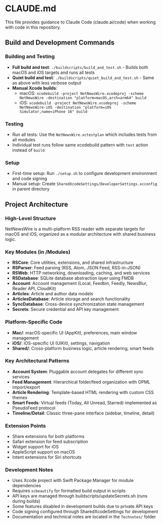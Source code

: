 # CLAUDE.md

This file provides guidance to Claude Code (claude.ai/code) when working with code in this repository.

## Build and Development Commands

### Building and Testing
- **Full build and test**: `./buildscripts/build_and_test.sh` - Builds both macOS and iOS targets and runs all tests
- **Quiet build and test**: `./buildscripts/quiet_build_and_test.sh` - Same as above with less verbose output
- **Manual Xcode builds**:
  - macOS: `xcodebuild -project NetNewsWire.xcodeproj -scheme NetNewsWire -destination "platform=macOS,arch=arm64" build`
  - iOS: `xcodebuild -project NetNewsWire.xcodeproj -scheme NetNewsWire-iOS -destination "platform=iOS Simulator,name=iPhone 16" build`

### Testing
- Run all tests: Use the `NetNewsWire.xctestplan` which includes tests from all modules
- Individual test runs follow same xcodebuild pattern with `test` action instead of `build`

### Setup
- First-time setup: Run `./setup.sh` to configure development environment and code signing
- Manual setup: Create `SharedXcodeSettings/DeveloperSettings.xcconfig` in parent directory

## Project Architecture

### High-Level Structure
NetNewsWire is a multi-platform RSS reader with separate targets for macOS and iOS, organized as a modular architecture with shared business logic.

### Key Modules (in /Modules)
- **RSCore**: Core utilities, extensions, and shared infrastructure
- **RSParser**: Feed parsing (RSS, Atom, JSON Feed, RSS-in-JSON)
- **RSWeb**: HTTP networking, downloading, caching, and web services
- **RSDatabase**: SQLite database abstraction layer using FMDB
- **Account**: Account management (Local, Feedbin, Feedly, NewsBlur, Reader API, CloudKit)
- **Articles**: Article and author data models
- **ArticlesDatabase**: Article storage and search functionality
- **SyncDatabase**: Cross-device synchronization state management
- **Secrets**: Secure credential and API key management

### Platform-Specific Code
- **Mac/**: macOS-specific UI (AppKit), preferences, main window management
- **iOS/**: iOS-specific UI (UIKit), settings, navigation
- **Shared/**: Cross-platform business logic, article rendering, smart feeds

### Key Architectural Patterns
- **Account System**: Pluggable account delegates for different sync services
- **Feed Management**: Hierarchical folder/feed organization with OPML import/export
- **Article Rendering**: Template-based HTML rendering with custom CSS themes
- **Smart Feeds**: Virtual feeds (Today, All Unread, Starred) implemented as PseudoFeed protocol
- **Timeline/Detail**: Classic three-pane interface (sidebar, timeline, detail)

### Extension Points
- Share extensions for both platforms
- Safari extension for feed subscription
- Widget support for iOS
- AppleScript support on macOS
- Intent extensions for Siri shortcuts

### Development Notes
- Uses Xcode project with Swift Package Manager for module dependencies
- Requires `xcbeautify` for formatted build output in scripts
- API keys are managed through buildscripts/updateSecrets.sh (runs during builds)
- Some features disabled in development builds due to private API keys
- Code signing configured through SharedXcodeSettings for development
- Documentation and technical notes are located in the `Technotes/` folder